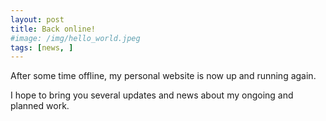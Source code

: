 ```yaml
---
layout: post
title: Back online!
#image: /img/hello_world.jpeg
tags: [news, ]
---
```


After some time offline, my personal website is now up and running again.

I hope to bring you several updates and news about my ongoing and planned work. 